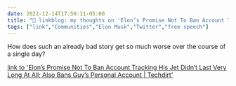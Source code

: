 ```yaml
---
date: 2022-12-14T17:50:11-05:00
title: "🔗 linkblog: my thoughts on 'Elon’s Promise Not To Ban Account Tracking His Jet Didn’t Last Very Long At All; Also Bans Guy’s Personal Account | Techdirt'"
tags: ["link","Communities","Elon Musk","Twitter","free speech"]
---
```

How does such an already bad story get so much worse over the course of a single day?  
 

[link to 'Elon’s Promise Not To Ban Account Tracking His Jet Didn’t Last Very Long At All; Also Bans Guy’s Personal Account | Techdirt'](https://www.techdirt.com/2022/12/14/elons-promise-not-to-ban-account-tracking-his-jet-didnt-last-very-long-at-all-also-bans-guys-personal-account/)
